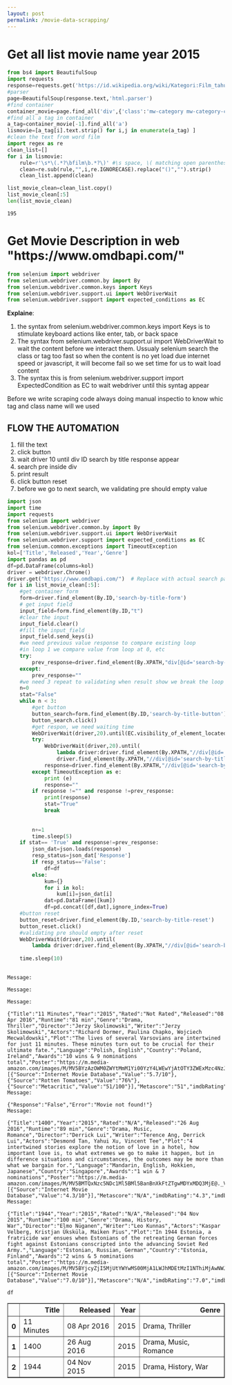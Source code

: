 ```yaml
---
layout: post
permalink: /movie-data-scrapping/
---
```


<h1>Get all list movie name year 2015</h1>


```python
from bs4 import BeautifulSoup
import requests
response=requests.get('https://id.wikipedia.org/wiki/Kategori:Film_tahun_2015')
#parser
page=BeautifulSoup(response.text,'html.parser')
#find container
container_movie=page.find_all('div',{'class':'mw-category mw-category-columns'})
#find all a tag in container
a_tag=container_movie[-1].find_all('a')
lismovie=[a_tag[i].text.strip() for i,j in enumerate(a_tag) ]
#clean the text from word film
import regex as re
clean_list=[]
for i in lismovie:
    rule=r'\s*\(.*?\bfilm\b.*?\)' #\s space, \( matching open parenthesis, .*? macthing anything before.\boundary
    clean=re.sub(rule,"",i,re.IGNORECASE).replace("()","").strip()
    clean_list.append(clean)
```


```python
list_movie_clean=clean_list.copy()
list_movie_clean[:5]
len(list_movie_clean)
```




    195



<h1>Get Movie Description in web "https://www.omdbapi.com/"</h1>


```python
from selenium import webdriver
from selenium.webdriver.common.by import By
from selenium.webdriver.common.keys import Keys
from selenium.webdriver.support.ui import WebDriverWait
from selenium.webdriver.support import expected_conditions as EC
```

**Explaine**:
1. the syntax from selenium.webdriver.common.keys import Keys is to stimulate keyboard actions like enter, tab, or back space
2. The syntax from selenium.webdriver.support.ui import WebDriverWait to wait the content before we interact them. Ussualy selenium search the class or tag too fast so when the content is no yet load due internet speed or javascript, it will become fail so we set time for us to wait load content
3. The syntax this is from selenium.webdriver.support import ExpectedCondition as EC to wait webdriver until this syntag appear

<p> Before we write scraping code always doing manual inspectio to know whic tag and class name will we used</p>

<h2>FLOW THE AUTOMATION</h2>

1. fill the text
2. click button
3. wait driver 10 until div ID search by title response appear
4. search pre inside div
5. print result
6. click button reset
7. before we go to next search, we validating pre should empty value


```python
import json
import time
import requests  
from selenium import webdriver
from selenium.webdriver.common.by import By
from selenium.webdriver.support.ui import WebDriverWait
from selenium.webdriver.support import expected_conditions as EC
from selenium.common.exceptions import TimeoutException
kol=['Title','Released','Year','Genre']
import pandas as pd
df=pd.DataFrame(columns=kol)
driver = webdriver.Chrome()
driver.get("https://www.omdbapi.com/")  # Replace with actual search page
for i in list_movie_clean[:5]:
    #get container form
    form=driver.find_element(By.ID,'search-by-title-form')
    # get input field
    input_field=form.find_element(By.ID,"t")
    #clear the input
    input_field.clear()
    #fill the input_field
    input_field.send_keys(i)
    #we need previous value response to compare existing loop
    #in loop 1 we compare value from loop at 0, etc
    try:
        prev_response=driver.find_element(By.XPATH,"div[@id='search-by-title-response']/pre").text.strip()
    except:
        prev_response=""
    #we need 3 repeat to validating when result show we break the loop
    n=0
    stat="False"
    while n < 3:
        #get button
        button_search=form.find_element(By.ID,'search-by-title-button')
        button_search.click()
        #get respon, we need waiting time
        WebDriverWait(driver,20).until(EC.visibility_of_element_located((By.XPATH,"//div[@id='search-by-title-response']/pre")))
        try:
            WebDriverWait(driver,20).until(
                lambda driver:driver.find_element(By.XPATH,"//div[@id='search-by-title-response']/pre").text.strip()!="" and 
                driver.find_element(By.XPATH,"//div[@id='search-by-title-response']/pre").text.strip() !=prev_response)
            response=driver.find_element(By.XPATH,"//div[@id='search-by-title-response']/pre").text.strip()
        except TimeoutException as e:
            print (e)
            response=""
        if response !="" and response !=prev_response:
            print(response)
            stat="True"
            break
     
        
        n+=1
        time.sleep(5)
    if stat== 'True' and response!=prev_response:
        json_dat=json.loads(response)
        resp_status=json_dat['Response']
        if resp_status=='False':
            df=df
        else:
            kum={}
            for i in kol:
                kum[i]=json_dat[i]
            dat=pd.DataFrame([kum])
            df=pd.concat([df,dat],ignore_index=True)
    #button reset
    button_reset=driver.find_element(By.ID,'search-by-title-reset')
    button_reset.click()
    #validating pre should empty after reset
    WebDriverWait(driver,20).until(
        lambda driver:driver.find_element(By.XPATH,"//div[@id='search-by-title-response']/pre").text.strip()=="" )
                
    time.sleep(10)
    
```

    Message: 
    
    Message: 
    
    Message: 
    
    {"Title":"11 Minutes","Year":"2015","Rated":"Not Rated","Released":"08 Apr 2016","Runtime":"81 min","Genre":"Drama, Thriller","Director":"Jerzy Skolimowski","Writer":"Jerzy Skolimowski","Actors":"Richard Dormer, Paulina Chapko, Wojciech Mecwaldowski","Plot":"The lives of several Varsovians are intertwined for just 11 minutes. These minutes turn out to be crucial for their ultimate fate.","Language":"Polish, English","Country":"Poland, Ireland","Awards":"10 wins & 9 nominations total","Poster":"https://m.media-amazon.com/images/M/MV5BYzAzOWM0ZWYtMmM1Yi00YzY4LWEwYjAtOTY3ZWExMzc4NzJkXkEyXkFqcGc@._V1_SX300.jpg","Ratings":[{"Source":"Internet Movie Database","Value":"5.7/10"},{"Source":"Rotten Tomatoes","Value":"76%"},{"Source":"Metacritic","Value":"51/100"}],"Metascore":"51","imdbRating":"5.7","imdbVotes":"2,103","imdbID":"tt3865478","Type":"movie","DVD":"N/A","BoxOffice":"N/A","Production":"N/A","Website":"N/A","Response":"True"}
    Message: 
    
    {"Response":"False","Error":"Movie not found!"}
    Message: 
    
    {"Title":"1400","Year":"2015","Rated":"N/A","Released":"26 Aug 2016","Runtime":"89 min","Genre":"Drama, Music, Romance","Director":"Derrick Lui","Writer":"Terence Ang, Derrick Lui","Actors":"Desmond Tan, Yahui Xu, Vincent Tee","Plot":"4 intertwined stories explore the notion of love in a hotel, how important love is, to what extremes we go to make it happen, but in difference situations and circumstances, the outcomes may be more than what we bargain for.","Language":"Mandarin, English, Hokkien, Japanese","Country":"Singapore","Awards":"1 win & 7 nominations","Poster":"https://m.media-amazon.com/images/M/MV5BMTQxNzc5NDc1Ml5BMl5BanBnXkFtZTgwMDYxMDQ3MjE@._V1_SX300.jpg","Ratings":[{"Source":"Internet Movie Database","Value":"4.3/10"}],"Metascore":"N/A","imdbRating":"4.3","imdbVotes":"32","imdbID":"tt4029928","Type":"movie","DVD":"N/A","BoxOffice":"N/A","Production":"N/A","Website":"N/A","Response":"True"}
    Message: 
    
    {"Title":"1944","Year":"2015","Rated":"N/A","Released":"04 Nov 2015","Runtime":"100 min","Genre":"Drama, History, War","Director":"Elmo Nüganen","Writer":"Leo Kunnas","Actors":"Kaspar Velberg, Kristjan Üksküla, Maiken Pius","Plot":"In 1944 Estonia, a fratricide war ensues when Estonians of the retreating German forces fight against Estonians conscripted into the advancing Soviet Red Army.","Language":"Estonian, Russian, German","Country":"Estonia, Finland","Awards":"2 wins & 5 nominations total","Poster":"https://m.media-amazon.com/images/M/MV5BYjcyZjI5MjUtYWYwMS00MjA1LWJhMDEtMzI1NThiMjAwNWJlXkEyXkFqcGc@._V1_SX300.jpg","Ratings":[{"Source":"Internet Movie Database","Value":"7.0/10"}],"Metascore":"N/A","imdbRating":"7.0","imdbVotes":"6,501","imdbID":"tt3213684","Type":"movie","DVD":"N/A","BoxOffice":"N/A","Production":"N/A","Website":"N/A","Response":"True"}
    


```python
df
```




<div>
<style scoped>
    .dataframe tbody tr th:only-of-type {
        vertical-align: middle;
    }

    .dataframe tbody tr th {
        vertical-align: top;
    }

    .dataframe thead th {
        text-align: right;
    }
</style>
<table border="1" class="dataframe">
  <thead>
    <tr style="text-align: right;">
      <th></th>
      <th>Title</th>
      <th>Released</th>
      <th>Year</th>
      <th>Genre</th>
    </tr>
  </thead>
  <tbody>
    <tr>
      <th>0</th>
      <td>11 Minutes</td>
      <td>08 Apr 2016</td>
      <td>2015</td>
      <td>Drama, Thriller</td>
    </tr>
    <tr>
      <th>1</th>
      <td>1400</td>
      <td>26 Aug 2016</td>
      <td>2015</td>
      <td>Drama, Music, Romance</td>
    </tr>
    <tr>
      <th>2</th>
      <td>1944</td>
      <td>04 Nov 2015</td>
      <td>2015</td>
      <td>Drama, History, War</td>
    </tr>
  </tbody>
</table>
</div>


